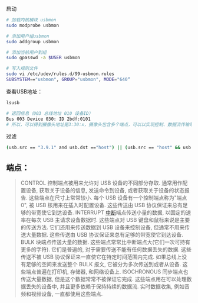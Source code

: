 启动
```bash
# 加载内核模块 usbmon
sudo modprobe usbmon

# 添加用户组usbmon
sudo addgroup usbmon

# 添加当前用户到组
sudo gpasswd -a $USER usbmon

# 写入规则文件
sudo vi /etc/udev/rules.d/99-usbmon.rules
SUBSYSTEM=="usbmon", GROUP="usbmon", MODE="640“
```
查看USB地址：
```bash
lsusb

# 返回信息（003 总线地址 010 设备ID）
Bus 003 Device 030: ID 2bdf:0101 
# 所以，可以得到摄像头地址是3:30:x，摄像头包含多个端点，可以以实现控制、数据流传输等功能
```
过滤
````bash
(usb.src == "3.9.1" and usb.dst =="host") || (usb.src == "host" && usb.dst == "3.9.2")
````


## 端点：
> CONTROL
>控制端点被用来允许对 USB 设备的不同部分存取. 通常用作配置设备, 获取关于设备的信息, 发送命令到设备, 或者获取关于设备的状态报告. 这些端点在尺寸上常常较小. 每个 USB 设备有一个控制端点称为"端点 0", 被 USB 核用来在插入时配置设备. 这些传送由 USB 协议保证来总有足够的带宽使它到达设备.
>INTERRUPT
>[中断](https://so.csdn.net/so/search?q=%E4%B8%AD%E6%96%AD&spm=1001.2101.3001.7020)端点传送小量的数据, 以固定的速率在每次 USB 主请求设备数据时. 这些端点对 USB 键盘和鼠标来说是主要的传送方法. 它们还用来传送数据到 USB 设备来控制设备, 但通常不用来传送大量数据. 这些传送由 USB 协议保证来总有足够的带宽使它到达设备.
>BULK
>块端点传送大量的数据. 这些端点常常比中断端点大(它们一次可持有更多的字符). 它们是普遍的, 对于需要传送不能有任何数据丢失的数据. 这些传送不被 USB 协议保证来一直使它在特定时间范围内完成. 如果总线上没有足够的空间来发送整个 BULK 报文, 它被分为多次传送到或者从设备. 这些端点普遍在打印机, 存储器, 和网络设备上.
>ISOCHRONOUS
>同步端点也传送大量数据, 但是这个数据常常不被保证它完成. 这些端点用在可以处理数据丢失的设备中, 并且更多依赖于保持持续的数据流. 实时数据收集, 例如音频和视频设备, 一直都使用这些端点.
>